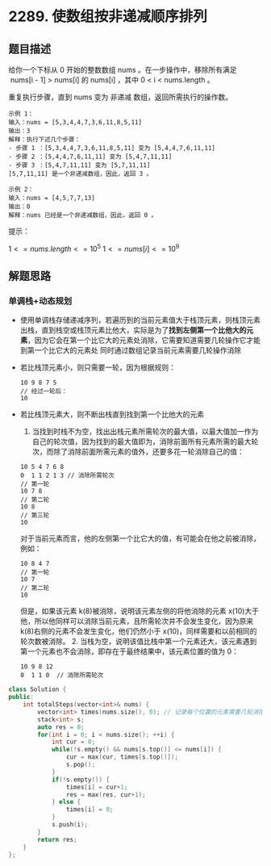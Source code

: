 # 2289. 使数组按非递减顺序排列

## 题目描述

给你一个下标从 0 开始的整数数组 nums 。在一步操作中，移除所有满足  nums[i - 1] > nums[i] 的 nums[i] ，其中 0 < i < nums.length 。

重复执行步骤，直到 nums 变为 非递减 数组，返回所需执行的操作数。

```
示例 1：
输入：nums = [5,3,4,4,7,3,6,11,8,5,11]
输出：3
解释：执行下述几个步骤：
- 步骤 1 ：[5,3,4,4,7,3,6,11,8,5,11] 变为 [5,4,4,7,6,11,11]
- 步骤 2 ：[5,4,4,7,6,11,11] 变为 [5,4,7,11,11]
- 步骤 3 ：[5,4,7,11,11] 变为 [5,7,11,11]
[5,7,11,11] 是一个非递减数组，因此，返回 3 。

示例 2：
输入：nums = [4,5,7,7,13]
输出：0
解释：nums 已经是一个非递减数组，因此，返回 0 。
```

提示：

$1 <= nums.length <= 10^5$
$1 <= nums[i] <= 10^9$

## 解题思路

### 单调栈+动态规划

- 使用单调栈存储递减序列，若遍历到的当前元素值大于栈顶元素，则栈顶元素出栈，直到栈空或栈顶元素比他大，实际是为了**找到左侧第一个比他大的元素**，因为它会在第一个比它大的元素处消除，它需要知道需要几轮操作它才能到第一个比它大的元素处
  同时通过数组记录当前元素需要几轮操作消除
- 若比栈顶元素小，则只需要一轮，因为根据规则：
  ```
  10 9 8 7 5
  // 经过一轮后：
  10
  ```
- 若比栈顶元素大，则不断出栈直到找到第一个比他大的元素

  1. 当找到时栈不为空，找出出栈元素所需轮次的最大值，以最大值加一作为自己的轮次值，因为找到的最大值即为，消除前面所有元素所需的最大轮次，而除了消除前面所需元素的值外，还要多花一轮消除自己的值：

  ```
  10 5 4 7 6 8
  0  1 1 2 1 3 // 消除所需轮次
  // 第一轮
  10 7 8
  // 第二轮
  10 8
  // 第三轮
  10
  ```

  对于当前元素而言，他的左侧第一个比它大的值，有可能会在他之前被消除，例如：

  ```
  10 8 4 7
  // 第一轮
  10 7
  // 第二轮
  10
  ```

  但是，如果该元素 k(8)被消除，说明该元素左侧的将他消除的元素 x(10)大于他，所以他同样可以消除当前元素，且所需轮次并不会发生变化，因为原来 k(8)右侧的元素不会发生变化，他们仍然小于 x(10)，同样需要和以前相同的轮次数被消除。 2. 当栈为空，说明该值比栈中第一个元素还大，该元素遇到第一个元素也不会消除，即存在于最终结果中，该元素位置的值为 0：

  ```
  10 9 8 12
  0  1 1 0  // 消除所需轮次
  ```

```cpp
class Solution {
public:
    int totalSteps(vector<int>& nums) {
        vector<int> times(nums.size(), 0); // 记录每个位置的元素需要几轮消除
        stack<int> s;
        auto res = 0;
        for(int i = 0; i < nums.size(); ++i) {
            int cur = 0;
            while(!s.empty() && nums[s.top()] <= nums[i]) {
                cur = max(cur, times[s.top()]);
                s.pop();
            }
            if(!s.empty()) {
                times[i] = cur+1;
                res = max(res, cur+1);
            } else {
                times[i] = 0;
            }
            s.push(i);
        }
        return res;
    }
};
```
